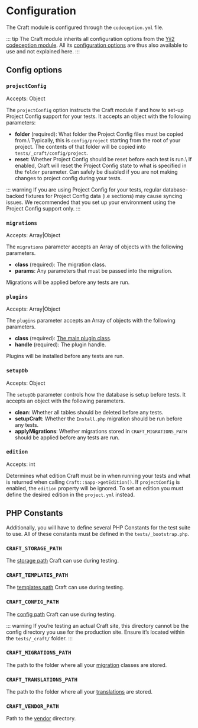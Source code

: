 # Configuration

The Craft module is configured through the `codeception.yml` file.

::: tip
The Craft module inherits all configuration options from the [Yii2 codeception module](https://codeception.com/for/yii). All its [configuration options](https://codeception.com/docs/modules/Yii2) are thus also available to use and not explained here.
:::

## Config options
### `projectConfig`

Accepts: Object

The `projectConfig` option instructs the Craft module if and how to set-up Project Config support for your tests. It accepts an object with the following parameters:

- **folder** (required): What folder the Project Config files must be copied from.\ Typically, this is `config/project` starting from the root of your project. The contents of that folder will be copied into `tests/_craft/config/project`.
- **reset**: Whether Project Config should be reset before each test is run.\ If enabled, Craft will reset the Project Config state to what is specified in the `folder` parameter. Can safely be disabled if you are not making changes to project config during your tests.

::: warning
If you are using Project Config for your tests, regular database-backed fixtures for Project Config data (i.e sections) may cause syncing issues. We recommended that you set up your environment using the Project Config support only.
:::

### `migrations`

Accepts: Array|Object

The `migrations` parameter accepts an Array of objects with the following parameters.

- **class** (required): The migration class.
- **params**: Any parameters that must be passed into the migration.

Migrations will be applied before any tests are run.

### `plugins`

Accepts: Array|Object

The `plugins` parameter accepts an Array of objects with the following parameters.

- **class** (required): [The main plugin class](../../extend/plugin-guide.md#the-plugin-class).
- **handle** (required): The plugin handle.

Plugins will be installed before any tests are run.

### `setupDb`

Accepts: Object

The `setupDb` parameter controls how the database is setup before tests. It accepts an object with the following parameters.

- **clean**: Whether all tables should be deleted before any tests.
- **setupCraft**: Whether the `Install.php` migration should be run before any tests.
- **applyMigrations**: Whether migrations stored in `CRAFT_MIGRATIONS_PATH` should be applied before any tests are run.

### `edition`
Accepts: int

Determines what edition Craft must be in when running your tests and what is returned when calling `Craft::$app->getEdition()`. If `projectConfig` is enabled, the `edition` property will be ignored. To set an edition you must define the desired edition in the `project.yml` instead.

## PHP Constants
Additionally, you will have to define several PHP Constants for the test suite to use. All of these constants must be defined in the `tests/_bootstrap.php`.

### `CRAFT_STORAGE_PATH`
The [storage path](../../directory-structure.md#storage) Craft can use during testing.

### `CRAFT_TEMPLATES_PATH`
The [templates path](../../directory-structure.md#templates) Craft can use during testing.

### `CRAFT_CONFIG_PATH`
The [config path](../../directory-structure.md#config) Craft can use during testing.

::: warning
If you’re testing an actual Craft site, this directory cannot be the config directory you use for the production site. Ensure it’s located within the `tests/_craft/` folder.
:::

### `CRAFT_MIGRATIONS_PATH`
The path to the folder where all your [migration](../../extend/migrations.md) classes are stored.

### `CRAFT_TRANSLATIONS_PATH`
The path to the folder where all your [translations](../../sites.md#static-message-translations) are stored.

### `CRAFT_VENDOR_PATH`
Path to the [vendor](../../directory-structure.md#vendor) directory.

